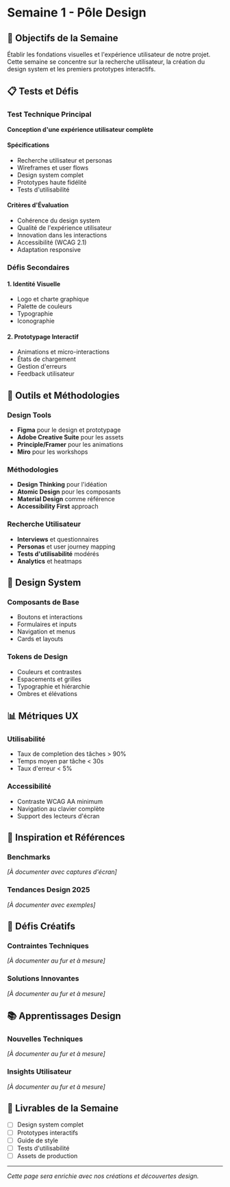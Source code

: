 # Semaine 1 - Pôle Design

## 🎯 Objectifs de la Semaine

Établir les fondations visuelles et l'expérience utilisateur de notre projet. Cette semaine se concentre sur la recherche utilisateur, la création du design system et les premiers prototypes interactifs.

## 📋 Tests et Défis

### Test Technique Principal
**Conception d'une expérience utilisateur complète**

#### Spécifications
- Recherche utilisateur et personas
- Wireframes et user flows
- Design system complet
- Prototypes haute fidélité
- Tests d'utilisabilité

#### Critères d'Évaluation
- Cohérence du design system
- Qualité de l'expérience utilisateur
- Innovation dans les interactions
- Accessibilité (WCAG 2.1)
- Adaptation responsive

### Défis Secondaires

#### 1. Identité Visuelle
- Logo et charte graphique
- Palette de couleurs
- Typographie
- Iconographie

#### 2. Prototypage Interactif
- Animations et micro-interactions
- États de chargement
- Gestion d'erreurs
- Feedback utilisateur

## 🎨 Outils et Méthodologies

### Design Tools
- **Figma** pour le design et prototypage
- **Adobe Creative Suite** pour les assets
- **Principle/Framer** pour les animations
- **Miro** pour les workshops

### Méthodologies
- **Design Thinking** pour l'idéation
- **Atomic Design** pour les composants
- **Material Design** comme référence
- **Accessibility First** approach

### Recherche Utilisateur
- **Interviews** et questionnaires
- **Personas** et user journey mapping
- **Tests d'utilisabilité** modérés
- **Analytics** et heatmaps

## 🎯 Design System

### Composants de Base
- Boutons et interactions
- Formulaires et inputs
- Navigation et menus
- Cards et layouts

### Tokens de Design
- Couleurs et contrastes
- Espacements et grilles
- Typographie et hiérarchie
- Ombres et élévations

## 📊 Métriques UX

### Utilisabilité
- Taux de completion des tâches > 90%
- Temps moyen par tâche < 30s
- Taux d'erreur < 5%

### Accessibilité
- Contraste WCAG AA minimum
- Navigation au clavier complète
- Support des lecteurs d'écran

## 🎨 Inspiration et Références

### Benchmarks
*[À documenter avec captures d'écran]*

### Tendances Design 2025
*[À documenter avec exemples]*

## 🚧 Défis Créatifs

### Contraintes Techniques
*[À documenter au fur et à mesure]*

### Solutions Innovantes
*[À documenter au fur et à mesure]*

## 📚 Apprentissages Design

### Nouvelles Techniques
*[À documenter au fur et à mesure]*

### Insights Utilisateur
*[À documenter au fur et à mesure]*

## 🎉 Livrables de la Semaine

- [ ] Design system complet
- [ ] Prototypes interactifs
- [ ] Guide de style
- [ ] Tests d'utilisabilité
- [ ] Assets de production

---

*Cette page sera enrichie avec nos créations et découvertes design.*